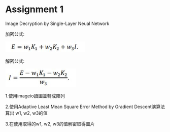 # Assignment 1
Image Decryption by Single-Layer Neual Network

加密公式:

![image](https://github.com/72012123/ML2018_410321129/blob/master/Assignment1/image/%E5%85%AC%E5%BC%8F.JPG?raw=true)

解密公式:

![image](https://github.com/72012123/ML2018_410321129/blob/master/Assignment1/image/%E8%A7%A3%E5%AF%86.JPG?raw=true)

1.使用imageio讀圖並轉成陣列

2.使用Adaptive Least Mean Square Error Method by Gradient Descent演算法算出 w1, w2, w3的值

3.在使用取得的w1, w2, w3的值解密取得圖片

